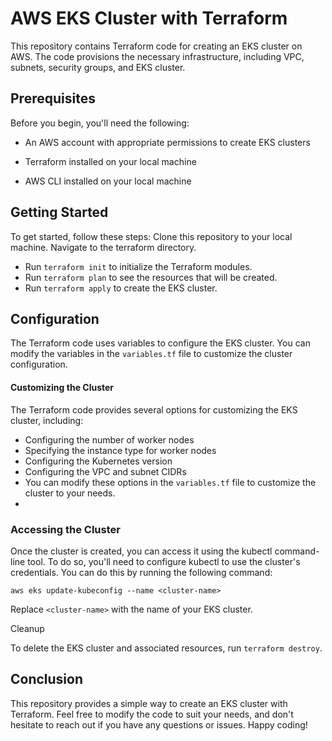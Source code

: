 # AWS EKS Cluster with Terraform
This repository contains Terraform code for creating an EKS cluster on AWS. The code provisions the necessary infrastructure, including VPC, subnets, security groups, and EKS cluster.
## Prerequisites
Before you begin, you'll need the following:
- An AWS account with appropriate permissions to create EKS clusters

- Terraform installed on your local machine

- AWS CLI installed on your local machine
## Getting Started
To get started, follow these steps:
Clone this repository to your local machine.
Navigate to the terraform directory.
- Run `terraform init` to initialize the Terraform modules.
- Run `terraform plan` to see the resources that will be created.
- Run `terraform apply` to create the EKS cluster.

## Configuration
The Terraform code uses variables to configure the EKS cluster. You can modify the variables in the `variables.tf` file to customize the cluster configuration.

#### Customizing the Cluster
The Terraform code provides several options for customizing the EKS cluster, including:
- Configuring the number of worker nodes
- Specifying the instance type for worker nodes
- Configuring the Kubernetes version
- Configuring the VPC and subnet CIDRs
- You can modify these options in the `variables.tf` file to customize the cluster to your needs.
- 
### Accessing the Cluster
Once the cluster is created, you can access it using the kubectl command-line tool. 
To do so, you'll need to configure kubectl to use the cluster's credentials. You can do this by running the following command:

```
aws eks update-kubeconfig --name <cluster-name>
```
Replace `<cluster-name>` with the name of your EKS cluster.

Cleanup

To delete the EKS cluster and associated resources, run `terraform destroy`.
## Conclusion
This repository provides a simple way to create an EKS cluster with Terraform. Feel free to modify the code to suit your needs, and don't hesitate to reach out if you have any questions or issues. Happy coding!
